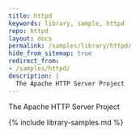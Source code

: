 ```yaml
---
title: httpd
keywords: library, sample, httpd
repo: httpd
layout: docs
permalink: /samples/library/httpd/
hide_from_sitemap: true
redirect_from:
- /samples/httpd/
description: |
  The Apache HTTP Server Project
---
```


The Apache HTTP Server Project


{% include library-samples.md %}
